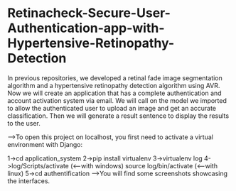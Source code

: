 # Retinacheck-Secure-User-Authentication-app-with-Hypertensive-Retinopathy-Detection
In previous repositories, we developed a retinal fade image segmentation algorithm and a hypertensive retinopathy detection algorithm using AVR. Now we will create an application that has a complete authentication and account activation system via email. We will call on the model we imported to allow the authenticated user to upload an image and get an accurate classification. Then we will generate a result sentence to display the results to the user.

-->To open this project on localhost, you first need to activate a virtual environment with Django:

1->cd application_system
2->pip install virtualenv
3->virtualenv log
4->log/Scripts/activate   (<--with windows)         source log/bin/activate     (<--with linux)
5->cd authentification 
-->You will find some screenshots showcasing the interfaces.

